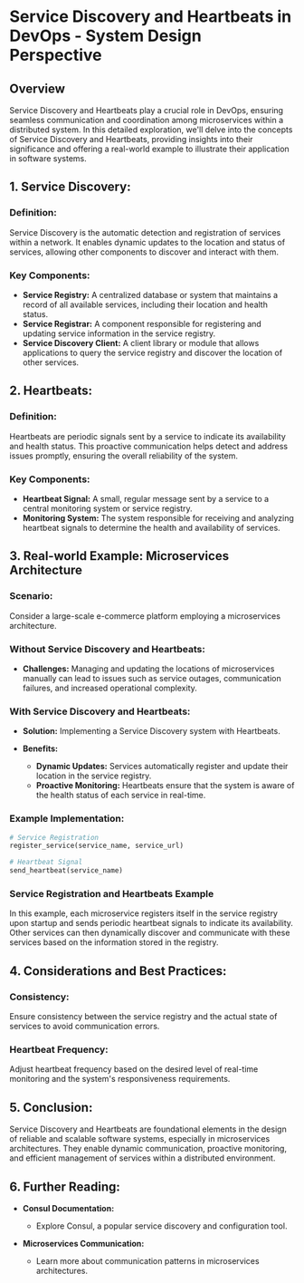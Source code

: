 # Service Discovery and Heartbeats in DevOps - System Design Perspective

## Overview

Service Discovery and Heartbeats play a crucial role in DevOps, ensuring seamless communication and coordination among microservices within a distributed system. In this detailed exploration, we'll delve into the concepts of Service Discovery and Heartbeats, providing insights into their significance and offering a real-world example to illustrate their application in software systems.

## 1. Service Discovery:

### Definition:

Service Discovery is the automatic detection and registration of services within a network. It enables dynamic updates to the location and status of services, allowing other components to discover and interact with them.

### Key Components:

- **Service Registry:** A centralized database or system that maintains a record of all available services, including their location and health status.
- **Service Registrar:** A component responsible for registering and updating service information in the service registry.
- **Service Discovery Client:** A client library or module that allows applications to query the service registry and discover the location of other services.

## 2. Heartbeats:

### Definition:

Heartbeats are periodic signals sent by a service to indicate its availability and health status. This proactive communication helps detect and address issues promptly, ensuring the overall reliability of the system.

### Key Components:

- **Heartbeat Signal:** A small, regular message sent by a service to a central monitoring system or service registry.
- **Monitoring System:** The system responsible for receiving and analyzing heartbeat signals to determine the health and availability of services.

## 3. Real-world Example: Microservices Architecture

### Scenario:

Consider a large-scale e-commerce platform employing a microservices architecture.

### Without Service Discovery and Heartbeats:

- **Challenges:** Managing and updating the locations of microservices manually can lead to issues such as service outages, communication failures, and increased operational complexity.

### With Service Discovery and Heartbeats:

- **Solution:** Implementing a Service Discovery system with Heartbeats.
- **Benefits:**

  - **Dynamic Updates:** Services automatically register and update their location in the service registry.
  - **Proactive Monitoring:** Heartbeats ensure that the system is aware of the health status of each service in real-time.

### Example Implementation:

```python
# Service Registration
register_service(service_name, service_url)

# Heartbeat Signal
send_heartbeat(service_name)
```


### Service Registration and Heartbeats Example

In this example, each microservice registers itself in the service registry upon startup and sends periodic heartbeat signals to indicate its availability. Other services can then dynamically discover and communicate with these services based on the information stored in the registry.

## 4. Considerations and Best Practices:

### Consistency:

Ensure consistency between the service registry and the actual state of services to avoid communication errors.

### Heartbeat Frequency:

Adjust heartbeat frequency based on the desired level of real-time monitoring and the system's responsiveness requirements.

## 5. Conclusion:

Service Discovery and Heartbeats are foundational elements in the design of reliable and scalable software systems, especially in microservices architectures. They enable dynamic communication, proactive monitoring, and efficient management of services within a distributed environment.

## 6. Further Reading:

- **Consul Documentation:**

  - Explore Consul, a popular service discovery and configuration tool.
- **Microservices Communication:**

  - Learn more about communication patterns in microservices architectures.
